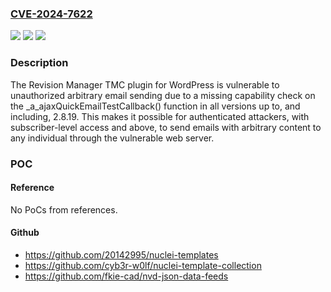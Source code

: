 ### [CVE-2024-7622](https://cve.mitre.org/cgi-bin/cvename.cgi?name=CVE-2024-7622)
![](https://img.shields.io/static/v1?label=Product&message=Revision%20Manager%20TMC&color=blue)
![](https://img.shields.io/static/v1?label=Version&message=*%3C%3D%202.8.19%20&color=brighgreen)
![](https://img.shields.io/static/v1?label=Vulnerability&message=CWE-862%20Missing%20Authorization&color=brighgreen)

### Description

The Revision Manager TMC plugin for WordPress is vulnerable to unauthorized arbitrary email sending due to a missing capability check on the _a_ajaxQuickEmailTestCallback() function in all versions up to, and including, 2.8.19. This makes it possible for authenticated attackers, with subscriber-level access and above, to send emails with arbitrary content to any individual through the vulnerable web server.

### POC

#### Reference
No PoCs from references.

#### Github
- https://github.com/20142995/nuclei-templates
- https://github.com/cyb3r-w0lf/nuclei-template-collection
- https://github.com/fkie-cad/nvd-json-data-feeds

